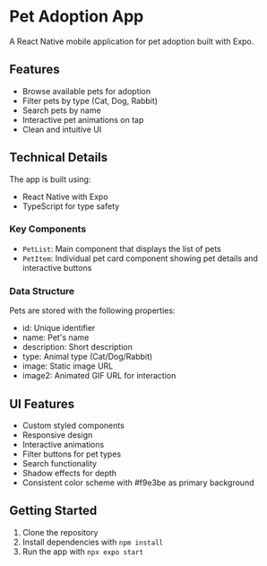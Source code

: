 
# Pet Adoption App

A React Native mobile application for pet adoption built with Expo.

## Features

- Browse available pets for adoption
- Filter pets by type (Cat, Dog, Rabbit)
- Search pets by name
- Interactive pet animations on tap
- Clean and intuitive UI

## Technical Details

The app is built using:
- React Native with Expo
- TypeScript for type safety

### Key Components

- `PetList`: Main component that displays the list of pets
- `PetItem`: Individual pet card component showing pet details and interactive buttons

### Data Structure

Pets are stored with the following properties:
- id: Unique identifier
- name: Pet's name
- description: Short description
- type: Animal type (Cat/Dog/Rabbit)
- image: Static image URL
- image2: Animated GIF URL for interaction

## UI Features

- Custom styled components
- Responsive design
- Interactive animations
- Filter buttons for pet types
- Search functionality
- Shadow effects for depth
- Consistent color scheme with #f9e3be as primary background

## Getting Started

1. Clone the repository
2. Install dependencies with `npm install`
3. Run the app with `npx expo start`
